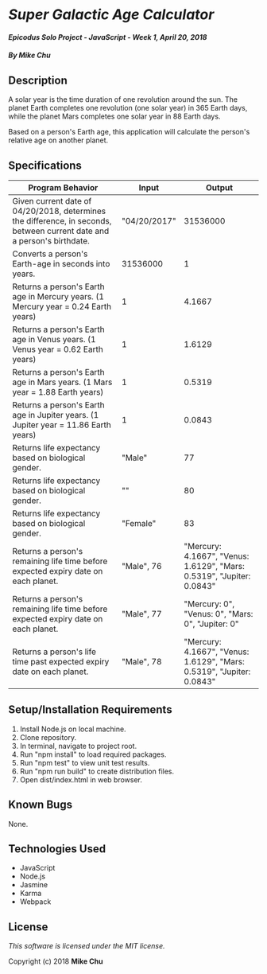 # _Super Galactic Age Calculator_

#### _Epicodus Solo Project - JavaScript - Week 1, April 20, 2018_

#### _By Mike Chu_

## Description

A solar year is the time duration of one revolution around the sun. The planet Earth completes one revolution (one solar year) in 365 Earth days, while the planet Mars completes one solar year in 88 Earth days.

Based on a person's Earth age, this application will calculate the person's relative age on another planet.

## Specifications

|Program Behavior|Input|Output|
|----------------|-----|------|
|Given current date of 04/20/2018, determines the difference, in seconds, between current date and a person's birthdate.|"04/20/2017"|31536000|
|Converts a person's Earth-age in seconds into years.|31536000|1|
|Returns a person's Earth age in Mercury years. (1 Mercury year = 0.24 Earth years)|1|4.1667|
|Returns a person's Earth age in Venus years. (1 Venus year = 0.62 Earth years)|1|1.6129|
|Returns a person's Earth age in Mars years. (1 Mars year = 1.88 Earth years)|1|0.5319|
|Returns a person's Earth age in Jupiter years. (1 Jupiter year = 11.86 Earth years)|1|0.0843|
|Returns life expectancy based on biological gender.|"Male"|77|
|Returns life expectancy based on biological gender.|""|80|
|Returns life expectancy based on biological gender.|"Female"|83|
|Returns a person's remaining life time before expected expiry date on each planet.|"Male", 76|"Mercury: 4.1667", "Venus: 1.6129", "Mars: 0.5319", "Jupiter: 0.0843"|
|Returns a person's remaining life time before expected expiry date on each planet.|"Male", 77|"Mercury: 0", "Venus: 0", "Mars: 0", "Jupiter: 0"|
|Returns a person's life time past expected expiry date on each planet.|"Male", 78|"Mercury: 4.1667", "Venus: 1.6129", "Mars: 0.5319", "Jupiter: 0.0843"|

## Setup/Installation Requirements

1. Install Node.js on local machine.
2. Clone repository.
3. In terminal, navigate to project root.
4. Run "npm install" to load required packages.
5. Run "npm test" to view unit test results.
6. Run "npm run build" to create distribution files.
7. Open dist/index.html in web browser.

## Known Bugs

None.

## Technologies Used

* JavaScript
* Node.js
* Jasmine
* Karma
* Webpack

## License

_This software is licensed under the MIT license._

Copyright (c) 2018 **Mike Chu**

